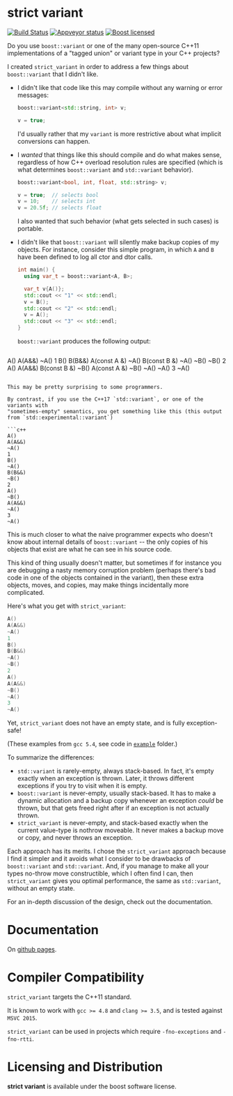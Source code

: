 # strict variant

[![Build Status](https://travis-ci.org/cbeck88/strict-variant.svg?branch=master)](http://travis-ci.org/cbeck88/strict-variant)
[![Appveyor status](https://ci.appveyor.com/api/projects/status/github/cbeck88/strict-variant?branch=master&svg=true)](https://ci.appveyor.com/project/cbeck88/strict-variant)
[![Boost licensed](https://img.shields.io/badge/license-Boost-blue.svg)](./LICENSE)

Do you use `boost::variant` or one of the many open-source C++11 implementations of a "tagged union" or variant type
in your C++ projects?

I created `strict_variant` in order to address a few things about `boost::variant` that I didn't like.

- I didn't like that code like this may compile without any warning or error messages:

  ```c++
  boost::variant<std::string, int> v;  

  v = true;  
  ```
  
  I'd usually rather that my `variant` is more restrictive about what implicit conversions can happen.

- I *wanted* that things like this should compile and do what makes sense, regardless of how C++ overload
  resolution rules are specified (which is what determines `boost::variant` and `std::variant` behavior).

  ```c++
  boost::variant<bool, int, float, std::string> v;  

  v = true;  // selects bool
  v = 10;    // selects int
  v = 20.5f; // selects float
  ```

  I also wanted that such behavior (what gets selected in such cases) is portable.
  
- I didn't like that `boost::variant` will silently make backup copies of my objects. For instance, consider this simple program,
  in which `A` and `B` have been defined to log all ctor and dtor calls.
  
  ```c++
  int main() {
    using var_t = boost::variant<A, B>;
  
    var_t v{A()};
    std::cout << "1" << std::endl;
    v = B();
    std::cout << "2" << std::endl;
    v = A();
    std::cout << "3" << std::endl;
  }
  ```
  
  `boost::variant` produces the following output:

  ```c++
A()
A(A&&)
~A()
1
B()
B(B&&)
A(const A &)
~A()
B(const B &)
~A()
~B()
~B()
2
A()
A(A&&)
B(const B &)
~B()
A(const A &)
~B()
~A()
~A()
3
~A()
  ```
  
  This may be pretty surprising to some programmers.
   
  By contrast, if you use the C++17 `std::variant`, or one of the variants with
  "sometimes-empty" semantics, you get something like this (this output from `std::experimental::variant`)
  
  ```c++
A()
A(A&&)
~A()
1
B()
~A()
B(B&&)
~B()
2
A()
~B()
A(A&&)
~A()
3
~A()
  ```
  
  This is much closer to what the naive programmer expects who doesn't know about internal
  details of `boost::variant` -- the only copies of his objects that exist are what he can see
  in his source code.
  
  This kind of thing usually doesn't matter, but sometimes if for instance you are
  debugging a nasty memory corruption problem (perhaps there's bad code in one of the objects contained
  in the variant), then these extra objects, moves, and copies, may make things incidentally more complicated.
  
  Here's what you get with `strict_variant`:
  
  ```c++
A()
A(A&&)
~A()
1
B()
B(B&&)
~A()
~B()
2
A()
A(A&&)
~B()
~A()
3
~A()
  ```
  
  Yet, `strict_variant` does not have an empty state, and is fully exception-safe!

  (These examples from `gcc 5.4`, see code in [`example`](./example) folder.)

  To summarize the differences:

  - `std::variant` is rarely-empty, always stack-based. In fact, it's empty exactly
    when an exception is thrown. Later, it throws different exceptions if you try to visit
    when it is empty.
  - `boost::variant` is never-empty, usually stack-based. It has to make a dynamic allocation
    and a backup copy whenever an exception *could* be thrown, but that gets freed right after
    if an exception is not actually thrown.
  - `strict_variant` is never-empty, and stack-based exactly when the current value-type is
    nothrow moveable. It never makes a backup move or copy, and never throws an exception.
   
  Each approach has its merits. I chose the `strict_variant` approach because I find it
  simpler and it avoids what I consider to be drawbacks of `boost::variant` and `std::variant`. 
  And, if you manage
  to make all your types no-throw move constructible, which I often find I can, then `strict_variant`
  gives you optimal performance, the same as `std::variant`, without an empty state.


For an in-depth discussion of the design, check out the documentation.

Documentation
=============

On [github pages](https://cbeck88.github.io/strict-variant/index.html).

Compiler Compatibility
======================

`strict_variant` targets the C++11 standard.

It is known to work with `gcc >= 4.8` and `clang >= 3.5`, and is tested against `MSVC 2015`.

`strict_variant` can be used in projects which require `-fno-exceptions` and `-fno-rtti`.

Licensing and Distribution
==========================

**strict variant** is available under the boost software license.
